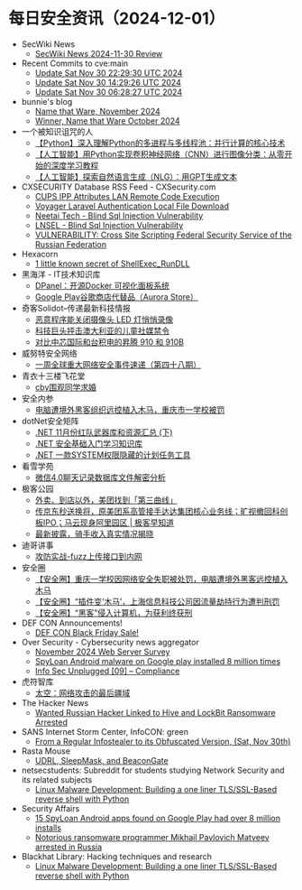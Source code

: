 # 每日安全资讯（2024-12-01）

- SecWiki News
  - [SecWiki News 2024-11-30 Review](http://www.sec-wiki.com/?2024-11-30)
- Recent Commits to cve:main
  - [Update Sat Nov 30 22:29:30 UTC 2024](https://github.com/trickest/cve/commit/a6097b1cab42f286e94315ab6f74189eb0dc0d9d)
  - [Update Sat Nov 30 14:29:26 UTC 2024](https://github.com/trickest/cve/commit/65bfb6fcfc9a442c5a6de0553fede273ec0dd6ae)
  - [Update Sat Nov 30 06:28:27 UTC 2024](https://github.com/trickest/cve/commit/8f067b4f869c7089f14d745d39038e3797bf1807)
- bunnie's blog
  - [Name that Ware, November 2024](https://www.bunniestudios.com/blog/2024/name-that-ware-november-2024/)
  - [Winner, Name that Ware October 2024](https://www.bunniestudios.com/blog/2024/winner-name-that-ware-october-2024/)
- 一个被知识诅咒的人
  - [【Python】深入理解Python的多进程与多线程池：并行计算的核心技术](https://blog.csdn.net/nokiaguy/article/details/144153786)
  - [【人工智能】用Python实现卷积神经网络（CNN）进行图像分类：从零开始的深度学习教程](https://blog.csdn.net/nokiaguy/article/details/144153759)
  - [【人工智能】探索自然语言生成（NLG）：用GPT生成文本](https://blog.csdn.net/nokiaguy/article/details/144153717)
- CXSECURITY Database RSS Feed - CXSecurity.com
  - [CUPS IPP Attributes LAN Remote Code Execution](https://cxsecurity.com/issue/WLB-2024110051)
  - [Voyager Laravel Authentication Local File Download](https://cxsecurity.com/issue/WLB-2024110050)
  - [Neetai Tech - Blind Sql Injection Vulnerability](https://cxsecurity.com/issue/WLB-2024110049)
  - [LNSEL - Blind Sql Injection Vulnerability](https://cxsecurity.com/issue/WLB-2024110048)
  - [VULNERABILITY: Cross Site Scripting Federal Security Service of the Russian Federation](https://cxsecurity.com/issue/WLB-2024110047)
- Hexacorn
  - [1 little known secret of ShellExec_RunDLL](https://www.hexacorn.com/blog/2024/11/30/1-little-known-secret-of-shellexec_rundll/)
- 黑海洋 - IT技术知识库
  - [DPanel：开源Docker 可视化面板系统](https://www.upx8.com/4490)
  - [Google Play谷歌商店代替品（Aurora Store）](https://www.upx8.com/4488)
- 奇客Solidot–传递最新科技情报
  - [恶意程序能关闭摄像头 LED 灯悄悄录像](https://www.solidot.org/story?sid=79921)
  - [科技巨头抨击澳大利亚的儿童社媒禁令](https://www.solidot.org/story?sid=79920)
  - [对比中芯国际和台积电的昇腾 910 和 910B](https://www.solidot.org/story?sid=79919)
- 威努特安全网络
  - [一周全球重大网络安全事件速递（第四十八期）](https://mp.weixin.qq.com/s?__biz=MzAwNTgyODU3NQ==&mid=2651129340&idx=1&sn=0478c74ef5bc9ce2bb92fa193ad60d2d&chksm=80e71f4cb790965ae32f229e9b31a75eb91baccdf833b388ec07f54dffdb01bbbb43722f90e8&scene=58&subscene=0#rd)
- 青衣十三楼飞花堂
  - [cby围观同学求婚](https://mp.weixin.qq.com/s?__biz=MzUzMjQyMDE3Ng==&mid=2247487758&idx=1&sn=982ca71dd0242d09a5ed9effb713cb7b&chksm=fab2d231cdc55b272c7a13ced462c00ed4130726b2c76730765c49c778e0a6d88f252b9db043&scene=58&subscene=0#rd)
- 安全内参
  - [电脑遭境外黑客组织远控植入木马，重庆市一学校被罚](https://mp.weixin.qq.com/s?__biz=MzI4NDY2MDMwMw==&mid=2247513188&idx=1&sn=95866e13f9f593d7552035d867d5db75&chksm=ebfaf344dc8d7a52fe027852ee37f604705b3f3856a95b3cf33a579cb9422ab4ce15f6b4f813&scene=58&subscene=0#rd)
- dotNet安全矩阵
  - [.NET 11月份红队武器库和资源汇总 (下)](https://mp.weixin.qq.com/s?__biz=MzUyOTc3NTQ5MA==&mid=2247497130&idx=1&sn=fd4c1c6b845fc3e936f43f0b86458067&chksm=fa595b47cd2ed2515cb285a9cb6c65e3834776f81ce5df8f72cfaf89ef74f5b4cbcaf97f76c3&scene=58&subscene=0#rd)
  - [.NET 安全基础入门学习知识库](https://mp.weixin.qq.com/s?__biz=MzUyOTc3NTQ5MA==&mid=2247497130&idx=2&sn=ac0457105208cd3910dd65039e85bd0b&chksm=fa595b47cd2ed25131c2987099c8276052f9d253f4df4175d0ed3d296863d5d1b01970fa5a5c&scene=58&subscene=0#rd)
  - [.NET 一款SYSTEM权限隐藏的计划任务工具](https://mp.weixin.qq.com/s?__biz=MzUyOTc3NTQ5MA==&mid=2247497130&idx=3&sn=8852eeb61f7cef4c9190e00c97b4be46&chksm=fa595b47cd2ed2515baa91e0dd69dc2b01be5214d18af85ae2f92090d12291e525566f6fb13a&scene=58&subscene=0#rd)
- 看雪学苑
  - [微信4.0聊天记录数据库文件解密分析](https://mp.weixin.qq.com/s?__biz=MjM5NTc2MDYxMw==&mid=2458584587&idx=1&sn=bd672102f10e062f90cd9276a1d2ca2f&chksm=b18c368186fbbf971c94b8c1ff5aa3460e81079ace27c66b897bb8b03ab4f35a74c45888ba97&scene=58&subscene=0#rd)
- 极客公园
  - [外卖、到店以外，美团找到「第三曲线」](https://mp.weixin.qq.com/s?__biz=MTMwNDMwODQ0MQ==&mid=2653066307&idx=1&sn=864fd9489abdd95635019caa069d39e5&chksm=7e57e9f5492060e385879a378619a464c9c818a6d68e31c3fe9fc5cd12227145c84cae400d45&scene=58&subscene=0#rd)
  - [传京东秒送换将，原美团系高管接手达达集团核心业务线；旷视撤回科创板IPO；马云现身阿里园区 | 极客早知道](https://mp.weixin.qq.com/s?__biz=MTMwNDMwODQ0MQ==&mid=2653066285&idx=1&sn=c776b90fd5e670731892e6395404f97f&chksm=7e57e99b4920608d6a6401c056ab402c9baedb0bd1dcb6af18a7b298943eb82c53d6e38e6c1b&scene=58&subscene=0#rd)
  - [最新披露，骑手收入真实情况揭晓](https://mp.weixin.qq.com/s?__biz=MTMwNDMwODQ0MQ==&mid=2653066285&idx=2&sn=50e992891ed446059a7419f09ada5145&chksm=7e57e99b4920608dbdb9b76ab0f0b46358dde8642a1513f503eefce2a8f0c6d52e6a4f8c075d&scene=58&subscene=0#rd)
- 迪哥讲事
  - [攻防实战-fuzz上传接口到内网](https://mp.weixin.qq.com/s?__biz=MzIzMTIzNTM0MA==&mid=2247496445&idx=1&sn=5dada7b97b53d2949eda0c804ef64b96&chksm=e8a5f89edfd2718828d52c74571359a10b3b4a74044ff194b39cec0e541ed79844fe69002fed&scene=58&subscene=0#rd)
- 安全圈
  - [【安全圈】重庆一学校因网络安全失职被处罚，电脑遭境外黑客远控植入木马](https://mp.weixin.qq.com/s?__biz=MzIzMzE4NDU1OQ==&mid=2652066343&idx=1&sn=dac289849aa3002172d66bc0a7027e09&chksm=f36e7e67c419f77115e2d03eebe74269c0901a6b592e9a48632f710add5a2fd5b00f18c9d650&scene=58&subscene=0#rd)
  - [【安全圈】“插件变‘木马’，上海信息科技公司因流量劫持行为遭判刑罚](https://mp.weixin.qq.com/s?__biz=MzIzMzE4NDU1OQ==&mid=2652066343&idx=2&sn=efea10af979662c9eb148230f5e61f53&chksm=f36e7e67c419f77143df1c377f63053e20bb0dc3db7f662fb34459d9eea171c30e9820f084a3&scene=58&subscene=0#rd)
  - [【安全圈】“黑客”侵入计算机，为获利终获刑](https://mp.weixin.qq.com/s?__biz=MzIzMzE4NDU1OQ==&mid=2652066343&idx=3&sn=019baa0ef97c0636f6d9165d1a1443bc&chksm=f36e7e67c419f7714d9c6afd761635e221a58d38af62291b0af8636674fa507b1436a232b379&scene=58&subscene=0#rd)
- DEF CON Announcements!
  - [DEF CON Black Friday Sale!](https://shop.defcon.org)
- Over Security - Cybersecurity news aggregator
  - [November 2024 Web Server Survey](https://www.netcraft.com/blog/november-2024-web-server-survey/)
  - [SpyLoan Android malware on Google play installed 8 million times](https://www.bleepingcomputer.com/news/security/spyloan-android-malware-on-google-play-installed-8-million-times/)
  - [Info Sec Unplugged [09] – Compliance](https://roccosicilia.com/2024/11/30/info-sec-unplugged-09-compliance/)
- 虎符智库
  - [太空：网络攻击的最后疆域](https://mp.weixin.qq.com/s?__biz=MzIwNjYwMTMyNQ==&mid=2247492839&idx=1&sn=49498d20229d6ad154180306e4f0ddeb&chksm=971d89e5a06a00f3cbd342ee525e496c2e071fe49419369e1e01e45041fd74330eb2b247d358&scene=58&subscene=0#rd)
- The Hacker News
  - [Wanted Russian Hacker Linked to Hive and LockBit Ransomware Arrested](https://thehackernews.com/2024/11/wanted-russian-cybercriminal-linked-to.html)
- SANS Internet Storm Center, InfoCON: green
  - [From a Regular Infostealer to its Obfuscated Version, (Sat, Nov 30th)](https://isc.sans.edu/diary/rss/31484)
- Rasta Mouse
  - [UDRL, SleepMask, and BeaconGate](https://rastamouse.me/udrl-sleepmask-and-beacongate/)
- netsecstudents: Subreddit for students studying Network Security and its related subjects
  - [Linux Malware Development: Building a one liner TLS/SSL-Based reverse shell with Python](https://www.reddit.com/r/netsecstudents/comments/1h38vhq/linux_malware_development_building_a_one_liner/)
- Security Affairs
  - [15 SpyLoan Android apps found on Google Play had over 8 million installs](https://securityaffairs.com/171553/cyber-crime/15-spyloan-android-apps-on-google-play.html)
  - [Notorious ransomware programmer Mikhail Pavlovich Matveev arrested in Russia](https://securityaffairs.com/171541/cyber-crime/mikhail-pavlovich-matveev-arrested-in-russia.html)
- Blackhat Library: Hacking techniques and research
  - [Linux Malware Development: Building a one liner TLS/SSL-Based reverse shell with Python](https://www.reddit.com/r/blackhat/comments/1h383w2/linux_malware_development_building_a_one_liner/)
